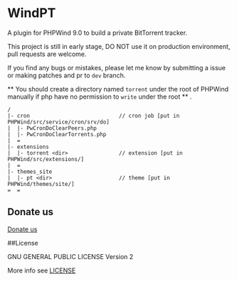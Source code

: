 WindPT
======

A plugin for PHPWind 9.0 to build a private BitTorrent tracker.

This project is still in early stage, DO NOT use it on production environment, pull requests are welcome.

If you find any bugs or mistakes, please let me know by submitting a issue or making patches and pr to `dev` branch.

** You should create a directory named `torrent` under the root of PHPWind manually if php have no permission to `write` under the root ** .

```
/
|- cron                            // cron job [put in PHPWind/src/service/cron/srv/do]
|  |- PwCronDoClearPeers.php
|  |- PwCronDoClearTorrents.php
|  =
|- extensions
|  |- torrent <dir>                // extension [put in PHPWind/src/extensions/]
|  =
|- themes_site
|  |- pt <dir>                     // theme [put in PHPWind/themes/site/]
=  =
```

## Donate us

[Donate us](https://7in0.me/#donate)

##License

GNU GENERAL PUBLIC LICENSE Version 2

More info see [LICENSE](LICENSE)
